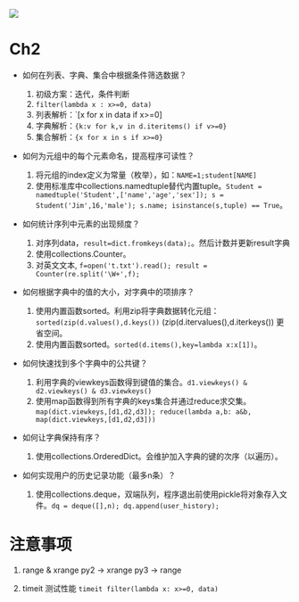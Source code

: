 ![](http://opkk27k9n.bkt.clouddn.com/17-8-4/85562503.jpg)

# Ch2
- 如何在列表、字典、集合中根据条件筛选数据？
	1. 初级方案：迭代，条件判断
	2. `filter(lambda x : x>=0, data)`
	3. 列表解析：`[x for x in data if x>=0]
	4. 字典解析：`{k:v for k,v in d.iteritems() if v>=0}`
	5. 集合解析：`{x for x in s if x>=0}`

- 如何为元组中的每个元素命名，提高程序可读性？
	1. 将元组的index定义为常量（枚举），如：`NAME=1;student[NAME]`
	2. 使用标准库中collections.namedtuple替代内置tuple。`Student = namedtuple('Student',['name','age','sex']); s = Student('Jim',16,'male'); s.name; isinstance(s,tuple) == True`。

- 如何统计序列中元素的出现频度？
	1. 对序列data，`result=dict.fromkeys(data);`。然后计数并更新result字典
	2. 使用collections.Counter。
	3. 对英文文本, `f=open('t.txt').read(); result = Counter(re.split('\W+',f);`

- 如何根据字典中的值的大小，对字典中的项排序？
	1. 使用内置函数sorted。利用zip将字典数据转化元组：`sorted(zip(d.values(),d.keys())` (zip(d.itervalues(),d.iterkeys()) 更省空间。
	2. 使用内置函数sorted。`sorted(d.items(),key=lambda x:x[1])`。

- 如何快速找到多个字典中的公共键？
	1. 利用字典的viewkeys函数得到键值的集合。`d1.viewkeys() & d2.viewkeys() & d3.viewkeys()` 
	2. 使用map函数得到所有字典的keys集合并通过reduce求交集。`map(dict.viewkeys,[d1,d2,d3]); reduce(lambda a,b: a&b, map(dict.viewkeys,[d1,d2,d3]))`

- 如何让字典保持有序？
	1. 使用collections.OrderedDict。会维护加入字典的键的次序（以遍历）。

- 如何实现用户的历史记录功能（最多n条）？
	1. 使用collections.deque，双端队列，程序退出前使用pickle将对象存入文件。`dq = deque([],n); dq.append(user_history);`
# 注意事项

1. range & xrange
py2 -> xrange
py3 -> range

2. timeit 测试性能
`timeit filter(lambda x: x>=0, data)`